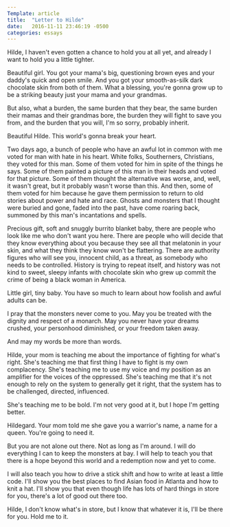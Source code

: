 ```yaml
---
Template: article
title:  "Letter to Hilde"
date:   2016-11-11 23:46:19 -0500
categories: essays
---
```

Hilde, I haven't even gotten a chance to hold you at all yet, and already I want to hold you a little tighter.

<!--more-->

Beautiful girl. You got your mama's big, questioning brown eyes and your daddy's quick and open smile.
And you got your smooth-as-silk dark chocolate skin from both of them.
What a blessing, you're gonna grow up to be a striking beauty just your mama and your grandmas.

But also, what a burden, the same burden that they bear, the same burden their mamas and their grandmas bore,
the burden they will fight to save you from, and the burden that you will, I'm so sorry, probably inherit.

Beautiful Hilde. This world's gonna break your heart.

Two days ago, a bunch of people who have an awful lot in common with me voted for man with hate in his heart.
White folks, Southerners, Christians, they voted for this man.
Some of them voted for him in spite of the things he says. Some of them painted a picture of this man in their heads
and voted for that picture. Some of them thought the alternative was worse, and, well, it wasn't great, but it probably wasn't worse than this.
And then, some of them voted for him because he gave them permission to return to old stories about power and hate and
race.
Ghosts and monsters that I thought were buried and gone, faded into the past, have come roaring back, summoned by this man's incantations and spells.

Precious gift, soft and snuggly burrito blanket baby, there are people who look like me who don't want you here.
There are people who will decide that they know everything about you because they see all that melatonin in your skin,
and what they think they know won't be flattering.
There are authority figures who will see you, innocent child, as a threat, as somebody who needs to be controlled.
History is trying to repeat itself, and history was not kind to sweet, sleepy infants with chocolate skin
who grew up commit the crime of being a black woman in America.

Little girl, tiny baby. You have so much to learn about how foolish and awful adults can be.

I pray that the monsters never come to you. May you be treated with the dignity and respect of a monarch.
May you never have your dreams crushed, your personhood diminished, or your freedom taken away.

And may my words be more than words.

Hilde, your mom is teaching me about the importance of fighting for what's right.
She's teaching me that first thing I have to fight is my own complacency.
She's teaching me to use my voice and my position as an amplifier for the voices of the oppressed.
She's teaching me that it's not enough to rely on the system to generally get it right, that the system has
to be challenged, directed, influenced.

She's teaching me to be bold. I'm not very good at it, but I hope I'm getting better.

Hildegard. Your mom told me she gave you a warrior's name, a name for a queen. You're going to need it.

But you are not alone out there. Not as long as I'm around. I will do everything I can to keep the monsters at bay.
I will help to teach you that there is a hope beyond this world and a redemption now and yet to come.

I will also teach you how to drive a stick shift and how to write at least a little code. I'll show you the best
places to find Asian food in Atlanta and how to knit a hat. I'll show you that even though life has lots of hard things in store for you,
there's a lot of good out there too.

Hilde, I don't know what's in store, but I know that whatever it is, I'll be there for you. Hold me to it.
